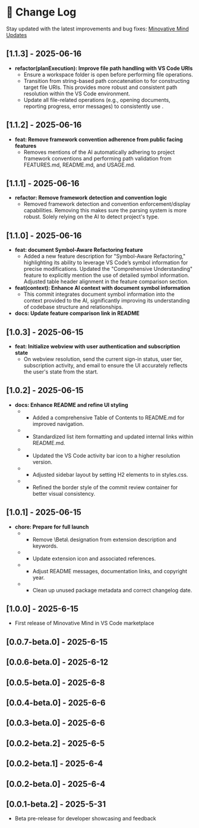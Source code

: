 # 📄 Change Log

Stay updated with the latest improvements and bug fixes: [Minovative Mind Updates](https://www.minovativemind.dev/updates)

## [1.1.3] - 2025-06-16

- **refactor(planExecution): Improve file path handling with VS Code URIs**
  - Ensure a workspace folder is open before performing file operations.
  - Transition from string-based path concatenation to for constructing target file URIs. This provides more robust and consistent path resolution within the VS Code environment.
  - Update all file-related operations (e.g., opening documents, reporting progress, error messages) to consistently use .

## [1.1.2] - 2025-06-16

- **feat: Remove framework convention adherence from public facing features**
  - Removes mentions of the AI automatically adhering to project framework conventions and performing path validation from FEATURES.md, README.md, and USAGE.md.

## [1.1.1] - 2025-06-16

- **refactor: Remove framework detection and convention logic**
  - Removed framework detection and convention enforcement/display capabilities. Removing this makes sure the parsing system is more robust. Solely relying on the AI to detect project's type.

## [1.1.0] - 2025-06-16

- **feat: document Symbol-Aware Refactoring feature**
  - Added a new feature description for "Symbol-Aware Refactoring," highlighting its ability to leverage VS Code’s symbol information for precise modifications. Updated the "Comprehensive Understanding" feature to explicitly mention the use of detailed symbol information. Adjusted table header alignment in the feature comparison section.
- **feat(context): Enhance AI context with document symbol information**
  - This commit integrates document symbol information into the context provided to the AI, significantly improving its understanding of codebase structure and relationships.
- **docs: Update feature comparison link in README**

## [1.0.3] - 2025-06-15

- **feat: Initialize webview with user authentication and subscription state**
  - On webview resolution, send the current sign-in status, user tier, subscription activity, and email to ensure the UI accurately reflects the user's state from the start.

## [1.0.2] - 2025-06-15

- **docs: Enhance README and refine UI styling**
  - - Added a comprehensive Table of Contents to README.md for improved navigation.
  - - Standardized list item formatting and updated internal links within README.md.
  - - Updated the VS Code activity bar icon to a higher resolution version.
  - - Adjusted sidebar layout by setting H2 elements to in styles.css.
  - - Refined the border style of the commit review container for better visual consistency.

## [1.0.1] - 2025-06-15

- **chore: Prepare for full launch**
  - - Remove \Beta\ designation from extension description and keywords.
  - - Update extension icon and associated references.
  - - Adjust README messages, documentation links, and copyright year.
  - - Clean up unused package metadata and correct changelog date.

## [1.0.0] - 2025-6-15

- First release of Minovative Mind in VS Code marketplace

## [0.0.7-beta.0] - 2025-6-15

## [0.0.6-beta.0] - 2025-6-12

## [0.0.5-beta.0] - 2025-6-8

## [0.0.4-beta.0] - 2025-6-6

## [0.0.3-beta.0] - 2025-6-6

## [0.0.2-beta.2] - 2025-6-5

## [0.0.2-beta.1] - 2025-6-4

## [0.0.2-beta.0] - 2025-6-4

## [0.0.1-beta.2] - 2025-5-31

- Beta pre-release for developer showcasing and feedback
